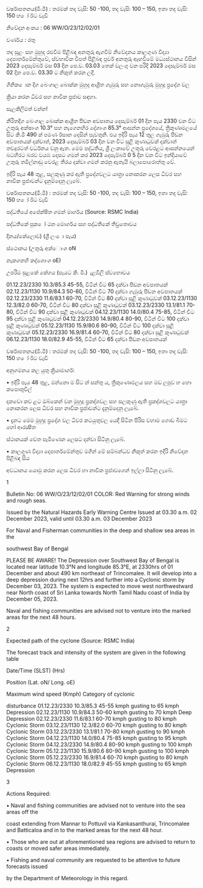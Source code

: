 වර්ෂාපතනය(මි.මී) : තරමක් තද වැසි: 50 -100, තද වැසි: 100 – 150, ඉතා තද වැසි: 150 හ ෝ ඊට වැඩි

නිවේදන අංකය : 06 WW/O/23/12/02/01

වර්ණය : රතු

තද සුළං සහ මුහුද රළුවීම පිළිබඳ අනතුරු ඇගවීම් නිවේදනය කාලගුණ විද්‍යා දෙපාර්තමේන්තුවේ, ස්වභාවික විපත් පිළිබඳ පූර්ව අනතුරු ඇඟවීමේ මධ්‍යස්ථානය විසින් 2023 දෙසැම්බර් මස 03 දින පෙ.ව. 03.03 තෙක් වලංගු වන පරිදි 2023 දෙසැම්බර් මස 02 දින පෙ.ව. 03.30 ට නිකුත් කරන ලදී.

ගිනික ොන දිග බෙංගාල බොක්ක මුහුද ආශ්‍රිත ගැඹුරු සහ නොගැඹුරු මුහුදු ප්‍රදේශ වල

ක්‍රියා කරන ධීවර සහ නාවික ප්‍රජාව සඳහා.

සැලකිලිමත් වන්න!

නිරිතදිග බෙංගාල බොක්ක ආශ්‍රිත පීඩන අවපාතය දෙසැම්බර් 01 දින පැය 2330 වන විට උතුරු අක්ෂාංශ 10.3° සහ නැගෙනහිර දේශාංශ 85.3° ආසන්න ප්‍රදේශයේ, ත්‍රිකුණාමලයේ සිට කි.මි 490 ක් පමණ ඊසාන දෙසින් පැවතුනි. එය ඉදිරි පැය 12 තුල ගැඹුරු පීඩන අවපාතයක් දක්වාත්, 2023 දෙසැම්බර් 03 දින වන විට සුළි කුණාටුවක් දක්වාත් තවදුරටත් වර්ධනය වනු ඇත. මෙම පද්ධතිය, ශ්‍රී ලංකාවේ උතුරු වෙරළට ආසන්නයෙන් බටහිරට බරව වයඹ දෙසට ගමන් කර 2023 දෙසැම්බර් 0 5 දින වන විට ඉන්දියාවේ උතුරු තමිල්නාඩු වෙරළ තීරය දක්වා ගමන් කරනු ඇතැයි බලාපොරොත්තු වේ.

ඉදිරි පැය 48 තුළ, සලකුණු කර ඇති ප්‍රදේශවලට යාත්‍රා නොකරන ලෙස ධීවර සහ නාවික ප්‍රජාවන්ට දැනුම්දෙනු ලැබේ.

වර්ෂාපතනය(මි.මී) : තරමක් තද වැසි: 50 -100, තද වැසි: 100 – 150, ඉතා තද වැසි: 150 හ ෝ ඊට වැඩි

පද්ධතියේ අපේක්ෂිත ගමන් මාර්ගය (Source: RSMC India)

පද්ධතිකේ පුක ෝ ථන මොර්ගය සහ පද්ධතිකේ තීව්‍රතොවය

දිනය/කේලොව) (ශ්‍රී ලං ො පැය)

ස්ථොනය (උතුරු අක්ොංශ oN

නැකගනහි කද්ශොංශ oE)

උපරිම සුළකේ කේගය (පැයට කි. මි.) ැළඹිලි ස්වභොවය

01.12.23/2330 10.3/85.3 45-55, විටින් විට 65 දක්වා පීඩන අවපාතයක් 02.12.23/1130 10.9/84.3 50-60, විටින් විට 70 දක්වා ගැඹුරු පීඩන අවපාතයක් 02.12.23/2330 11.6/83.1 60-70, විටින් විට 80 දක්වා සුළි කුණාටුවක් 03.12.23/1130 12.3/82.0 60-70, විටින් විට 80 දක්වා සුළි කුණාටුවක් 03.12.23/2330 13.1/81.1 70-80, විටින් විට 90 දක්වා සුළි කුණාටුවක් 04.12.23/1130 14.0/80.4 75-85, විටින් විට 95 දක්වා සුළි කුණාටුවක් 04.12.23/2330 14.9/80.4 80-90, විටින් විට 100 දක්වා සුළි කුණාටුවක් 05.12.23/1130 15.9/80.6 80-90, විටින් විට 100 දක්වා සුළි කුණාටුවක් 05.12.23/2330 16.9/81.4 60-70, විටින් විට 80 දක්වා සුළි කුණාටුවක් 06.12.23/1130 18.0/82.9 45-55, විටින් විට 65 දක්වා පීඩන අවපාතයක්

වර්ෂාපතනය(මි.මී) : තරමක් තද වැසි: 50 -100, තද වැසි: 100 – 150, ඉතා තද වැසි: 150 හ ෝ ඊට වැඩි

අනුගමනය කල යුතු ක්‍රියාමාර්ග:

• ඉදිරි පැය 48 තුළ, මන්නො ම සිට න් සන්තු ය, ත්‍රිකුණොමලය සහ මඩ ලපුව හ හො කපොතුවිල්

දකවො කව ළට ඔබ්කෙන් වන මුහුදු ප්‍රකද්ශවල සහ සලකුණු ඇති ප්‍රකද්ශවලට යාත්‍රා නොකරන ලෙස ධීවර සහ නාවික ප්‍රජාවන්ට දැනුම්දෙනු ලැබේ.

• දැනට මෙම මුහුදු ප්‍රදේශ වල ධීවර කටයුතුවල යෙදී සිටින පිරිස වහාම ගොඩ බිමට හෝ ආරක්‍ෂිත

ස්ථානයක් වෙත පැමිණෙන ලෙසට දන්වා සිටිනු ලැබේ.

• කාලගුණ විද්‍යා දෙපාර්තමේන්තුව මගින් මේ සම්බන්ධව නිකුත් කරන ඉදිරි නිවේදන පිළිබඳ සිය

අවධානය යොමු කරන ලෙස ධීවර හා නාවික ප්‍රජාවගෙන් ඉල්ලා සිටිනු ලැබේ.

1

Bulletin No: 06 WW/O/23/12/02/01 COLOR: Red Warning for strong winds and rough seas.

Issued by the Natural Hazards Early Warning Centre Issued at 03.30 a.m. 02 December 2023, valid until 03.30 a.m. 03 December 2023

For Naval and Fisherman communities in the deep and shallow sea areas in the

southwest Bay of Bengal

PLEASE BE AWARE! The Depression over Southwest Bay of Bengal is located near latitude 10.3°N and longitude 85.3°E, at 2330hrs of 01 December and about 490 km northeast of Trincomalee. It will develop into a deep depression during next 12hrs and further into a Cyclonic storm by December 03, 2023. The system is expected to move west northwestward near North coast of Sri Lanka towards North Tamil Nadu coast of India by December 05, 2023.

Naval and fishing communities are advised not to venture into the marked areas for the next 48 hours.

2

Expected path of the cyclone (Source: RSMC India)

The forecast track and intensity of the system are given in the following table

Date/Time (SLST) (Hrs)

Position (Lat. oN/ Long. oE)

Maximum wind speed (Kmph) Category of cyclonic

disturbance 01.12.23/2330 10.3/85.3 45-55 kmph gusting to 65 kmph Depression 02.12.23/1130 10.9/84.3 50-60 kmph gusting to 70 kmph Deep Depression 02.12.23/2330 11.6/83.1 60-70 kmph gusting to 80 kmph Cyclonic Storm 03.12.23/1130 12.3/82.0 60-70 kmph gusting to 80 kmph Cyclonic Storm 03.12.23/2330 13.1/81.1 70-80 kmph gusting to 90 kmph Cyclonic Storm 04.12.23/1130 14.0/80.4 75-85 kmph gusting to 95 kmph Cyclonic Storm 04.12.23/2330 14.9/80.4 80-90 kmph gusting to 100 kmph Cyclonic Storm 05.12.23/1130 15.9/80.6 80-90 kmph gusting to 100 kmph Cyclonic Storm 05.12.23/2330 16.9/81.4 60-70 kmph gusting to 80 kmph Cyclonic Storm 06.12.23/1130 18.0/82.9 45-55 kmph gusting to 65 kmph Depression

3

Actions Required:

• Naval and fishing communities are advised not to venture into the sea areas off the

coast extending from Mannar to Pottuvil via Kankasanthurai, Trincomalee and Batticaloa and in to the marked areas for the next 48 hour.

• Those who are out at aforementioned sea regions are advised to return to coasts or moved safer areas immediately.

• Fishing and naval community are requested to be attentive to future forecasts issued

by the Department of Meteorology in this regard.